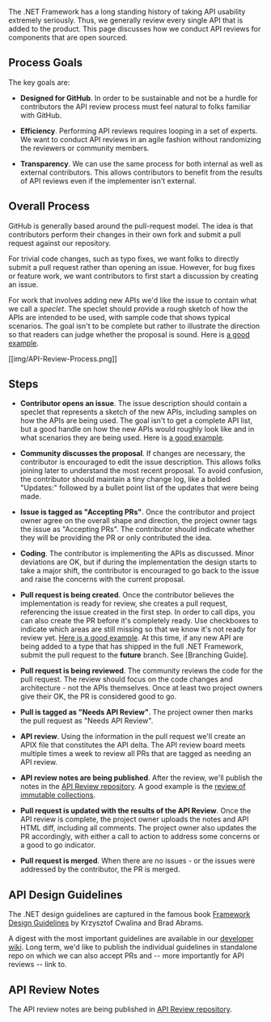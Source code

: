 The .NET Framework has a long standing history of taking API usability extremely seriously. Thus, we generally review every single API that is added to the product. This page discusses how we conduct API reviews for components that are open sourced.

## Process Goals

The key goals are:

* **Designed for GitHub**. In order to be sustainable and not be a hurdle for contributors the API review process must feel natural to folks familiar with GitHub.

* **Efficiency**. Performing API reviews requires looping in a set of experts. We want to conduct API reviews in an agile fashion without randomizing the reviewers or community members.

* **Transparency**. We can use the same process for both internal as well as external contributors. This allows contributors to benefit from the results of API reviews even if the implementer isn't external.

## Overall Process

GitHub is generally based around the pull-request model. The idea is that contributors perform their changes in their own fork and submit a pull request against our repository.

For trivial code changes, such as typo fixes, we want folks to directly submit a pull request rather than opening an issue. However, for bug fixes or feature work, we want contributors to first start a discussion by creating an issue.

For work that involves adding new APIs we'd like the issue to contain what we call a *speclet*. The speclet should provide a rough sketch of how the APIs are intended to be used, with sample code that shows typical scenarios. The goal isn't to be complete but rather to illustrate the direction so that readers can judge whether the proposal is sound. Here is [a good example](https://github.com/dotnet/corefx/issues/271).

[[img/API-Review-Process.png]]

## Steps

* **Contributor opens an issue**. The issue description should contain a speclet that represents a sketch of the new APIs, including samples on how the APIs are being used. The goal isn't to get a complete API list, but a good handle on how the new APIs would roughly look like and in what scenarios they are being used. Here is [a good example](https://github.com/dotnet/corefx/issues/271).

* **Community discusses the proposal**. If changes are necessary, the contributor is encouraged to edit the issue description. This allows folks joining later to understand the most recent proposal. To avoid confusion, the contributor should maintain a tiny change log, like a bolded "Updates:" followed by a bullet point list of the updates that were being made.

* **Issue is tagged as "Accepting PRs"**. Once the contributor and project owner agree on the overall shape and direction, the project owner tags the issue as "Accepting PRs". The contributor should indicate whether they will be providing the PR or only contributed the idea.

* **Coding**. The contributor is implementing the APIs as discussed. Minor deviations are OK, but if during the implementation the design starts to take a major shift, the contributor is encouraged to go back to the issue and raise the concerns with the current proposal.

* **Pull request is being created**. Once the contributor believes the implementation is ready for review, she creates a pull request, referencing the issue created in the first step. In order to call dips, you can also create the PR before it's completely ready. Use checkboxes to indicate which areas are still missing so that we know it's not ready for review yet. [Here is a good example](https://github.com/dotnet/corefx/pull/316). At this time, if any new API are being added to a type that has shipped in the full .NET Framework, submit the pull request to the **future** branch. See [Branching Guide].

* **Pull request is being reviewed**. The community reviews the code for the pull request. The review should focus on the code changes and architecture - not the APIs themselves. Once at least two project owners give their OK, the PR is considered good to go.

* **Pull is tagged as "Needs API Review"**. The project owner then marks the pull request as "Needs API Review".

* **API review**. Using the information in the pull request we'll create an APIX file that constitutes the API delta. The API review board meets multiple times a week to review all PRs that are tagged as needing an API review.

* **API review notes are being published**. After the review, we'll publish the notes in the [API Review repository](https://github.com/dotnet/apireviews). A good example is the [review of immutable collections](https://github.com/dotnet/apireviews/tree/master/2015-01-07-immutable).

* **Pull request is updated with the results of the API Review**. Once the API review is complete, the project owner uploads the notes and API HTML diff, including all comments. The project owner also updates the PR accordingly, with either a call to action to address some concerns or a good to go indicator.

* **Pull request is merged**. When there are no issues - or the issues were addressed by the contributor, the PR is merged.

## API Design Guidelines

The .NET design guidelines are captured in the famous book [Framework Design Guidelines](http://amazon.com/dp/0321545613) by Krzysztof Cwalina and Brad Abrams.

A digest with the most important guidelines are available in our [developer wiki](Framework-Design-Guidelines-Digest). Long term, we'd like to publish the individual guidelines in standalone repo on which we can also accept PRs and -- more importantly for API reviews -- link to.

## API Review Notes

The API review notes are being published in [API Review repository](https://github.com/dotnet/apireviews).